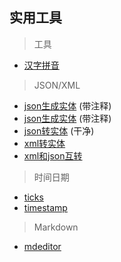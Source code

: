## 实用工具


> 工具

- [汉字拼音](https://www.qqxiuzi.cn/zh/pinyin/)

> JSON/XML

- [json生成实体](http://tools.jb51.net/code/json2csharp) (带注释)
- [json生成实体](http://tool.chinaz.com/tools/json2entity.aspx) (带注释)
- [json转实体](http://www.ofmonkey.com/entity/json) (干净)
- [xml转实体](http://www.ofmonkey.com/entity/xml)
- [xml和json互转](http://tools.jb51.net/code/xmljson)

> 时间日期

- [ticks](http://tools.jb51.net/code/unixtime)
- [timestamp](http://www.matools.com/timestamp)


> Markdown

- [mdeditor](https://www.zybuluo.com/mdeditor)